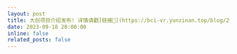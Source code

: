 ```yaml
---
layout: post
title: 大创项目介绍发布! 详情请戳[链接📌](https://bci-vr.yunzinan.top/blog/2023/introduction/)
date: 2023-09-18 20:00:00
inline: false 
related_posts: false
---
```


